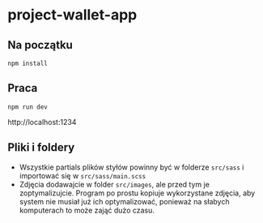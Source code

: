 # project-wallet-app

## Na początku

```shell
npm install
```

## Praca

```shell
npm run dev
```

http://localhost:1234


## Pliki i foldery

- Wszystkie partials plików styłów powinny być w folderze `src/sass` i importować się w
  `src/sass/main.scss`
- Zdjęcia dodawajcie w folder `src/images`, ale przed tym je zoptymalizujcie. Program po prostu 
  kopiuje wykorzystane zdjęcia, aby system nie musiał już ich optymalizować, ponieważ na słabych komputerach 
  to może zająć dużo czasu.
